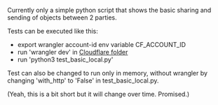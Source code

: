Currently only a simple python script that shows the basic sharing and sending of objects between 2 parties.

Tests can be executed like this:
- export wrangler account-id env variable CF_ACCOUNT_ID
- run 'wrangler dev' in [Cloudflare folder](../cloudflare)
- run 'python3 test_basic_local.py'

Test can also be changed to run only in memory, without wrangler by changing 'with_http' to 'False' in test_basic_local.py.

(Yeah, this is a bit short but it will change over time. Promised.)
